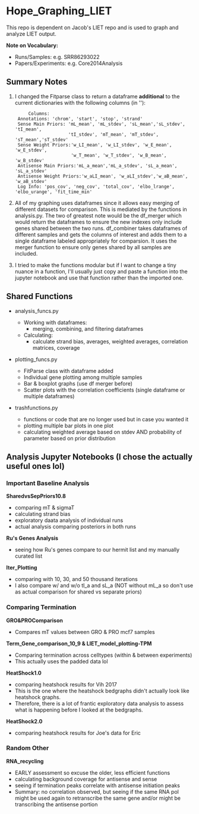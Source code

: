 # Hope_Graphing_LIET
This repo is dependent on Jacob's LIET repo and is used to graph and analyze LIET output.

**Note on Vocabulary:**
- Runs/Samples: e.g. SRR86293022
- Papers/Experiments: e.g. Core2014Analysis
## Summary Notes
1. I changed the Fitparse class to return a dataframe **additional** to the current dictionaries with the following columns (in ''):
        
        
            Columns: 
        Annotations: 'chrom', 'start', 'stop', 'strand' 
        Sense Main Priors: 'mL_mean', 'mL_stdev', 'sL_mean','sL_stdev', 'tI_mean', 
                           'tI_stdev', 'mT_mean', 'mT_stdev', 'sT_mean','sT_stdev' 
        Sense Weight Priors:'w_LI_mean', 'w_LI_stdev', 'w_E_mean', 'w_E_stdev',
                            'w_T_mean', 'w_T_stdev', 'w_B_mean', 'w_B_stdev' 
        Antisense Main Priors:'mL_a_mean','mL_a_stdev', 'sL_a_mean', 'sL_a_stdev' 
        Antisense Weight Priors:'w_aLI_mean', 'w_aLI_stdev','w_aB_mean', 'w_aB_stdev'
        Log Info: 'pos_cov', 'neg_cov', 'total_cov', 'elbo_lrange', 'elbo_urange', 'fit_time_min' 
        
        
2. All of my graphing uses dataframes since it allows easy merging of different datasets for comparison. This is mediated by the functions in analysis.py. The two of greatest note would be the df_merger which would return the dataframes to ensure the new indexes only include genes shared between the two runs. df_combiner takes dataframes of different samples and gets the columns of interest and adds them to a single dataframe labeled appropriately for comparsion. It uses the merger function to ensure only genes shared by all samples are included.
3. I tried to make the functions modular but if I want to change a tiny nuance in a function, I'll usually just copy and paste a function into the jupyter notebook and use that function rather than the imported one.


## Shared Functions
- analysis_funcs.py
  - Working with dataframes:
    - merging, combining, and filtering dataframes
  - Calculating:
    - calculate strand bias, averages, weighted averages, correlation matrices, coverage

- plotting_funcs.py
  - FitParse class with dataframe added
  - Individual gene plotting among multiple samples
  - Bar & boxplot graphs (use df merger before)
  - Scatter plots with the correlation coefficients (single dataframe or multiple dataframes)
  
- trashfunctions.py
  - functions or code that are no longer used but in case you wanted it
  - plotting multiple bar plots in one plot
  - calculating weighted average based on stdev AND probability of parameter based on prior distribution
  
## Analysis Jupyter Notebooks (I chose the actually useful ones lol)

### Important Baseline Analysis

**SharedvsSepPriors10.8**
- comparing mT & sigmaT
- calculating strand bias
- exploratory daata analysis of individual runs
- actual analysis comparing posteriors in both runs

**Ru's Genes Analysis**
- seeing how Ru's genes compare to our hermit list and my manually curated list

**Iter_Plotting**
- comparing with 10, 30, and 50 thousand iterations
- I also compare w/ and w/o tI_a and sL_a (NOT without mL_a so don't use as actual comparison for shared vs separate priors)

### Comparing Termination

**GRO&PROComparison**
- Compares mT values between GRO & PRO mcf7 samples

**Term_Gene_comparison_10_9 & LIET_model_plotting-TPM**
- Comparing termination across celltypes (within & between experiments)
- This actually uses the padded data lol

**HeatShock1.0**
- comparing heatshock results for Vih 2017 
- This is the one where the heatshock bedgraphs didn't actually look like heatshock graphs.
- Therefore, there is a lot of frantic exploratory data analysis to assess what is happening before I looked at the bedgraphs.

**HeatShock2.0**
- comparing heatshock results for Joe's data for Eric

### Random Other

**RNA_recycling**
- EARLY assessment so excuse the older, less efficient functions
- calculating background coverage for antisense and sense
- seeing if termination peaks correlate with antisense initiation peaks
- Summary: no correlation observed, but seeing if the same RNA pol might be used again to retranscribe the same gene and/or might be transcribing the antisense portion
